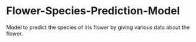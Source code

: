 # Flower-Species-Prediction-Model
Model to predict the species of Iris flower by giving various data about the flower.
